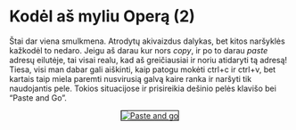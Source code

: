 # Kodėl aš myliu Operą (2)

<p>Štai dar viena smulkmena. Atrodytų akivaizdus dalykas, bet kitos naršyklės kažkodėl to nedaro. Jeigu aš darau kur nors <i>copy</i>, ir po to darau <i>paste</i> adresų eilutėje, tai visai realu, kad aš greičiausiai ir noriu atidaryti tą adresą! Tiesa, visi man dabar gali aiškinti, kaip patogu mokėti ctrl+c ir ctrl+v, bet kartais taip miela paremti nusvirusią galvą kaire ranka ir naršyti tik naudojantis pele. Tokios situacijose ir prisireikia dešinio pelės klavišo bei “Paste and Go”.</p>
<p style="text-align:center;"><a href="https://www.dominykas.lt/attachments/2009/03/paste-and-go.html" rel="attachment wp-att-84" title="Paste and go"><img src="https://www.dominykas.lt/uploads/2009/03/paste-and-go.png" alt="Paste and go" style="border:1px solid #000;"></a></p>